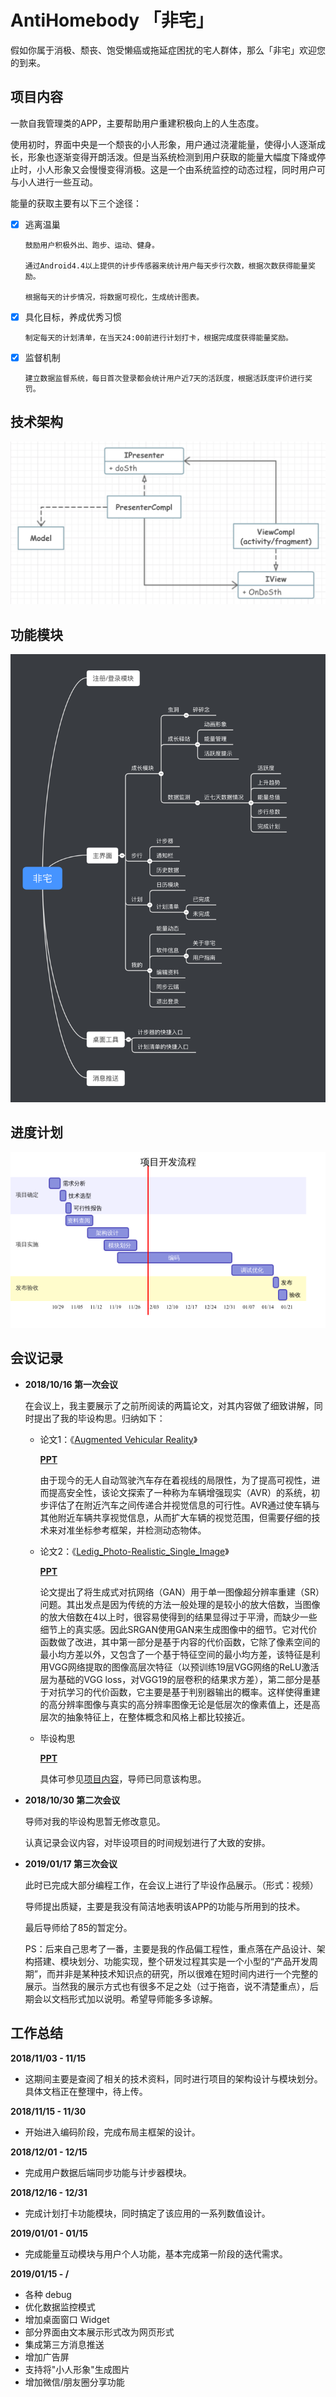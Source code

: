 # AntiHomebody 「非宅」

假如你属于消极、颓丧、饱受懒癌或拖延症困扰的宅人群体，那么「非宅」欢迎您的到来。

## 项目内容

一款自我管理类的APP，主要帮助用户重建积极向上的人生态度。

使用初时，界面中央是一个颓丧的小人形象，用户通过浇灌能量，使得小人逐渐成长，形象也逐渐变得开朗活泼。但是当系统检测到用户获取的能量大幅度下降或停止时，小人形象又会慢慢变得消极。这是一个由系统监控的动态过程，同时用户可与小人进行一些互动。

能量的获取主要有以下三个途径：

- [x] 逃离温巢

      鼓励用户积极外出、跑步、运动、健身。
      
      通过Android4.4以上提供的计步传感器来统计用户每天步行次数，根据次数获得能量奖励。
      
      根据每天的计步情况，将数据可视化，生成统计图表。

- [x] 具化目标，养成优秀习惯

      制定每天的计划清单，在当天24:00前进行计划打卡，根据完成度获得能量奖励。
      
- [x] 监督机制

      建立数据监督系统，每日首次登录都会统计用户近7天的活跃度，根据活跃度评价进行奖罚。

## 技术架构

![](https://github.com/RebornC/AntiHomebody/blob/master/images/mvp.png?raw=true)

## 功能模块

![](https://github.com/RebornC/AntiHomebody/blob/master/images/function_intro.png?raw=true)

## 进度计划

![](https://github.com/RebornC/AntiHomebody/blob/master/images/process.png?raw=true)

## 会议记录

- **2018/10/16 第一次会议**

  在会议上，我主要展示了之前所阅读的两篇论文，对其内容做了细致讲解，同时提出了我的毕设构思。归纳如下：
  
  - 论文1：《[Augmented Vehicular Reality](http://winlab.rutgers.edu/~gruteser/papers/hotmobile17-final28.pdf)》
  
    **[PPT](https://github.com/RebornC/AntiHomebody/blob/master/docs/Augmented%20Vehicular%20Reality.ppt)**
    
    由于现今的无人自动驾驶汽车存在着视线的局限性，为了提高可视性，进而提高安全性，该论文探索了一种称为车辆增强现实（AVR）的系统，初步评估了在附近汽车之间传递合并视觉信息的可行性。AVR通过使车辆与其他附近车辆共享视觉信息，从而扩大车辆的视觉范围，但需要仔细的技术来对准坐标参考框架，并检测动态物体。
    
  - 论文2：《[Ledig_Photo-Realistic_Single_Image](http://202.116.81.74/cache/6/03/openaccess.thecvf.com/ccd7f70b234f953c4d87ed9c116b2242/Ledig_Photo-Realistic_Single_Image_CVPR_2017_paper.pdf)》
  
    **[PPT](https://github.com/RebornC/AntiHomebody/blob/master/docs/Ledig_Photo-Realistic_Single_Image.pptx)**
  
    论文提出了将生成式对抗网络（GAN）用于单一图像超分辨率重建（SR）问题。其出发点是因为传统的方法一般处理的是较小的放大倍数，当图像的放大倍数在4以上时，很容易使得到的结果显得过于平滑，而缺少一些细节上的真实感。因此SRGAN使用GAN来生成图像中的细节。它对代价函数做了改进，其中第一部分是基于内容的代价函数，它除了像素空间的最小均方差以外，又包含了一个基于特征空间的最小均方差，该特征是利用VGG网络提取的图像高层次特征（以预训练19层VGG网络的ReLU激活层为基础的VGG loss，对VGG19的层卷积的结果求方差），第二部分是基于对抗学习的代价函数，它主要是基于判别器输出的概率。这样使得重建的高分辨率图像与真实的高分辨率图像无论是低层次的像素值上，还是高层次的抽象特征上，在整体概念和风格上都比较接近。
    
  - 毕设构思
  
    **[PPT](https://github.com/RebornC/AntiHomebody/blob/master/docs/%E6%AF%95%E8%AE%BE%E6%9E%84%E6%80%9D%EF%BC%88%E5%88%9D%E7%89%88%EF%BC%89.pptx)**
    
    具体可参见[项目内容](#项目内容)，导师已同意该构思。

- **2018/10/30 第二次会议**

  导师对我的毕设构思暂无修改意见。
  
  认真记录会议内容，对毕设项目的时间规划进行了大致的安排。
  
- **2019/01/17 第三次会议**

  此时已完成大部分编程工作，在会议上进行了毕设作品展示。（形式：视频）
  
  导师提出质疑，主要是我没有简洁地表明该APP的功能与所用到的技术。
  
  最后导师给了85的暂定分。
  
  PS：后来自己思考了一番，主要是我的作品偏工程性，重点落在产品设计、架构搭建、模块划分、功能实现，整个研发过程其实是一个小型的“产品开发周期”，而并非是某种技术知识点的研究，所以很难在短时间内进行一个完整的展示。当然我的展示方式也有很多不足之处（过于拖沓，说不清楚重点），后期会以文档形式加以说明。希望导师能多多谅解。
  
## 工作总结

**2018/11/03 - 11/15**

- 这期间主要是查阅了相关的技术资料，同时进行项目的架构设计与模块划分。具体文档正在整理中，待上传。

**2018/11/15 - 11/30**

- 开始进入编码阶段，完成布局主框架的设计。

**2018/12/01 - 12/15**

- 完成用户数据后端同步功能与计步器模块。

**2018/12/16 - 12/31**

- 完成计划打卡功能模块，同时搞定了该应用的一系列数值设计。

**2019/01/01 - 01/15**

- 完成能量互动模块与用户个人功能，基本完成第一阶段的迭代需求。

**2019/01/15 - /**

- 各种 debug
- 优化数据监控模式
- 增加桌面窗口 Widget
- 部分界面由文本展示形式改为网页形式
- 集成第三方消息推送
- 增加广告屏
- 支持将"小人形象"生成图片
- 增加微信/朋友圈分享功能

